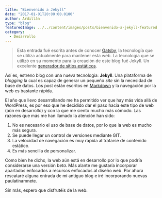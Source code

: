 ```yaml
---
title: "Bienvenido a Jekyll"
date: "2017-01-01T20:00:00.0100"
author: Ardillán
type: "blog"
featuredImage: ../../content/images/posts/bienvenido-a-jekyll-featured.png
category:
  - Desarrollo
---
```


> Esta entrada fué escrita antes de conocer [Gatsby](bienvenido-a-gatsby/), la tecnología que se utiliza actualmente para mantener esta web. La tecnología que se utilizó en su momento para la creación de este blog fué Jekyll. Un excelente [generador de sitios estáticos](https://jekyllrb.com/).

Así es, estreno blog con una nueva tecnología: **Jekyll**. Una plataforma de _blogging_ la cual es capaz de generar un pequeño _site_ sin la necesidad de base de datos. Los post están escritos en [Markdown](https://es.wikipedia.org/wiki/Markdown) y la navegación por la web es bastante rápida.

El año que llevo desarrollando me ha permitido ver que hay más vida allá de WordPress, es por eso que he decidido dar el paso hacia este tipo de web (aún en desarrollo) y con la que me siento mucho más cómodo. Las razones que más me han llamado la atención han sido:

1. No es necesario el uso de base de datos, por lo que la web es mucho más segura.
2. Se puede llegar un control de versiones mediante GIT.
3. La velocidad de navegación es muy rápida al tratarse de contenido estático.
4. Es más sencilla de personalizar.

Como bien he dicho, la web aún está en desarrollo por lo que podría considerarse una versión _beta_. Más alante me gustaría incorporar apartados enfocados a recursos enfocados al diseño web. Por ahora rescataré alguna entrada de mi antiguo blog e iré incorporando nuevas paulatinamnete.

Sin más, espero que disfrutéis de la web.
